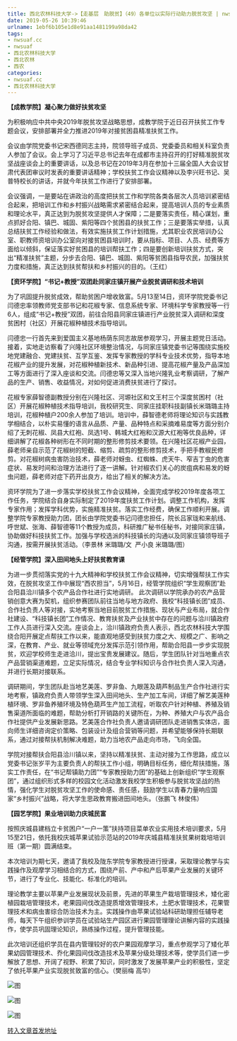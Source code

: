 ```yaml
---
title: 西北农林科技大学->【走基层　助脱贫】（49）各单位以实际行动助力脱贫攻坚 | nwsuaf.cc
date: 2019-05-26 10:39:46
urlname: 1ebf6b105e1d8e91aa1481199a98da42
tags: 
- nwsuaf.cc
- nwsuaf
- 西北农林科技大学
- 西北农林
- 西农
categories:
- nwsuaf.cc
- 西北农林科技大学
---
```



**【成教学院】凝心聚力做好扶贫攻坚**

为积极响应中共中央2019年脱贫攻坚战略思想，成教学院于近日召开扶贫工作专题会议，安排部署并全力推进2019年对接贫困县精准扶贫工作。

会议由学院党委书记宋西德同志主持，院领导班子成员、党委委员和相关科室负责人参加了会议。会上学习了习近平总书记去年在成都市主持召开的打好精准脱贫攻坚战座谈会上的重要讲话，以及总书记在2019年3月在参加十三届全国人大会议甘肃代表团审议时发表的重要讲话精神；学校扶贫工作会议精神以及李兴旺书记、吴普特校长的讲话，并就今年扶贫工作进行了安排部署。

会议强调，一是要站在讲政治的高度把扶贫工作和学院各类各层次人员培训紧密结合起来，把培训工作和乡村振兴战略需求紧密结合起来，提高培训人员的专业素质和理论水平，真正达到为脱贫攻坚提供人才保障；二是要落实责任，精心谋划，重点抓好合阳、镇巴、城固、紫阳等四个贫困县的扶贫工作；三是要落实举措，认真总结扶贫工作经验和做法，有效实施扶贫工作计划措施，尤其职业农民培训办公室、职教师资培训办公室向对接贫困县培训时，要从指标、项目、人员、经费等方面给以倾斜，保证落实好贫困县的培训帮扶工作；四是要创新培训扶贫方式，突出“精准扶贫”主题，分步去合阳、镇巴、城固、紫阳等贫困县指导农民，加强扶贫力度和措施，真正达到扶贫帮扶和乡村振兴的目的。（王红）

**【资环学院】“书记+教授”双团赴同家庄镇开展产业脱贫调研和技术培训**

为了巩固提升脱贫成效，帮助贫困户增收致富。5月13至14日，资环学院党委书记闫德忠率领教师党支部书记和花椒专家、信息系统专家、环境科学专家教授等一行6人，组成“书记+教授”双团，前往合阳县同家庄镇进行产业脱贫深入调研和深度贫困村（社区）开展花椒种植技术指导培训。

闫德忠一行首先来到爱国主义基地杨荫东同志故居参观学习，开展主题党日活动。接着，实地走访察看了兴隆社区环境整治情况，与同家庄镇党委书记等围绕实施校地党建融合、党建扶贫、互学互鉴、发挥专家教授的学科专业技术优势，指导本地花椒产业的提升发展，对花椒种植新技术、新品种引进、提高花椒产量及产品深加工等方面进行了深入座谈和交流。闫德忠等又深入当地兴隆乳业考察调研，了解产品的生产、销售、收益情况，对如何促进消费扶贫进行了探讨。

花椒专家薛智德副教授分别在兴隆社区、河塬社区和文王村三个深度贫困村（社区）开展花椒种植技术指导培训，我校研究生、同家庄挂职科技副镇长米璐璐主持培训，花椒种植户200余人参加了培训。培训中，薛智德老师将理论知识与实践教学相结合，以朴实易懂的语言从品质、产量、品种特点和采摘难易度等方面分别介绍了无刺花椒、凤县大红袍、凤选1号、韩城大红袍和汉源大红袍等优良品种，详细讲解了花椒各种树形在不同时期的整形修剪技术要领。在兴隆社区花椒产业园，薛老师亲自示范了花椒树的短截、缩剪、疏剪的整形修剪技术，手把手教椒民修剪。对花椒树病虫害防治技术，薛老师对蚜虫、红蜘蛛、虎天牛、窄吉丁虫的危害症状、易发时间和治理方法进行了逐一讲解。针对椒农们关心的炭疽病和易发的蚜虫问题，薛老师对症下药开出良方，给出了相关的解决方法。

资环学院为了进一步落实学校扶贫工作会议精神，全面完成学校2019年度各项工作任务，学院结合自身实际制定了2019年度扶贫工作计划。调整工作机构，发挥专家作用；发挥学科优势，实施精准扶贫。落实工作经费，确保工作顺利开展。调整学院专家教授助力团，团长由学院党委书记闫德忠担任，院长吕家珑和来航线、呼世斌、张海、薛智德等11个教授为成员，科研推广秘书任秘书，对接同家庄镇，协助做好科技扶贫工作。加强与学校选派的科技镇长的沟通以及同家庄镇领导班子沟通，按需开展扶贫活动。（李景林 米璐璐/文  严小良 米璐璐/图）

**【经管学院】深入田间地头上好扶贫教育课**

为进一步贯彻落实党的十九大精神和学校扶贫工作会议精神，切实增强帮扶工作实效，在脱贫攻坚工作中展现“西农担当”，5月16日，经管学院组织“学生观察团”赴合阳县洽川镇多个农产品合作社进行实地调研。 此次调研以学院承办的农产品营销创意大赛为契机，组织参赛团队前往当地与地方政府、我校“科技镇长团”成员、合作社负责人等对接，实地考察当地目前脱贫工作措施、现状与产业布局，就合作社建设、“科技镇长团”工作情况、教育扶贫及产业扶贫中存在的问题与洽川镇政府工作人员进行深入交流。座谈会上，洽川镇政府负责人表示，西北农林科技大学围绕合阳开展定点帮扶工作以来，能直观地感受到扶贫力度之大、规模之广、影响之深，在教育、产业、就业等领域充分发挥示范引领作用，帮助合阳县一步步实现脱贫，欢迎学校师生走进洽川，提出宝贵发展建议。随后，学生团队针对当地重点农产品营销渠道难题，立足实际情况，结合专业学科知识与合作社负责人深入沟通，并进行长期对接联系。

调研期间，学生团队赴当地艺美莲、罗非鱼、九眼莲及葫芦制品生产合作社进行实地考察，镇政府负责人带领学生深入田间地头、生产加工车间，详细了解艺美莲种植环境、罗非鱼养殖环境及特色葫芦生产加工流程，听取农户针对种植、养殖及销售渠道所面临的难题，帮助分析打开销路的关键所在，为种、养殖大户与农产品合作社提供产业发展新思路。艺美莲合作社负责人邀请调研团队走进销售实体店，面向师生详细咨询定价策略、包装设计及组合营销等问题，并希望能够保持长期联系，通过对接帮扶机制解决难题，助力当地农产品走向市场，飞向全国。

学院对接帮扶合阳县洽川镇以来，坚持以精准扶贫、主动对接为工作思路，成立以党委书记张岁平为主要负责人的帮扶工作小组，明确目标任务，细化帮扶措施，落实工作责任，在“书记帮镇助力团”“专家教授助力团”的基础上创新组织“学生观察团”，通过组织形式多样的校园文化活动激发我校学生积极参与脱贫攻坚战的热情，强化学生对脱贫攻坚工作的使命感、责任感，鼓励学生以青春力量响应国家“乡村振兴”战略，将大学生思政教育搬进田间地头。（张鹏飞 林俊伟）

**【园艺学院】果业培训助力庆城民富**

按照庆城县建档立卡贫困户“一户一策”扶持项目菜单农业实用技术培训要求，5月15至21日，依托我校庆城苹果试验示范站的2019年庆城县精准扶贫果树栽培培训班（第一期）圆满结束。

本次培训为期七天，邀请了我校及陇东学院专家教授进行授课，采取理论教学与实践操作及观摩学习相结合的方式，围绕产前、产中和产后苹果产业发展的关键环节，进行了专业化、技能化、标准化的培训。

理论教学主要以苹果产业发展现状及前景，先进的苹果生产栽培管理技术，矮化密植园栽培管理技术，老果园间伐改造提质增效管理技术，土肥水管理技术，花果管理技术和病虫害综合防治技术为主。实践操作由苹果试验站科研助理担任辅导老师，每天下午组织参训学员在试验站生产园区进行果园管理理论讲解内容的实践操作，使学员巩固理论知识，熟练操作过程，提升管理技能。

此次培训还组织学员在县内管理较好的农户果园观摩学习，重点参观学习了矮化苹果幼园管理技术、乔化果园间伐改造技术及苹果分级处理技术等，使学员们进一步解放了思想、开阔了视野、积累了知识，同时激发了发展苹果产业的积极性，坚定了依托苹果产业实现脱贫致富的信心。（樊丽梅 高华）



![图](https://news.nwsuaf.edu.cn/images/content/2019-05/20190523163129247839.jpg)

![图](https://news.nwsuaf.edu.cn/images/content/2019-05/20190523091234545433.jpg)

![图](https://news.nwsuaf.edu.cn/images/content/2019-05/20190521161104356211.jpg)

[转入文章首发地址](https://news.nwsuaf.edu.cn/xnxw/89690.htm)